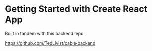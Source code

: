 # Getting Started with Create React App

Built in tandem with this backend repo:

https://github.com/TedLivist/cable-backend